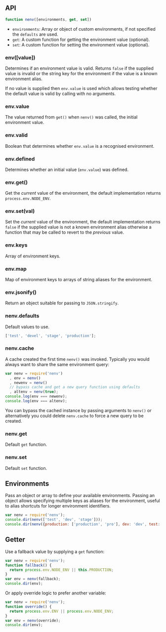 ## API

```javascript
function nenv([environments, get, set])
```

* `environments`: Array or object of custom environments, if not specified the `defaults` are used.
* `get`: A custom function for getting the environment value (optional).
* `set`: A custom function for setting the environment value (optional).

### env([value])

Determines if an environment value is valid. Returns `false` if the supplied value is invalid or the string key for the environment if the value is a known environment alias.

If no value is supplied then `env.value` is used which allows testing whether the default value is valid by calling with no arguments.

### env.value

The value returned from `get()` when `nenv()` was called, the initial environment value.

### env.valid

Boolean that determines whether `env.value` is a recognised environment.

### env.defined

Determines whether an initial value (`env.value`) was defined.

### env.get()

Get the *current* value of the environment, the default implementation returns `process.env.NODE_ENV`.

### env.set(val)

Set the *current* value of the environment, the default implementation returns `false` if the supplied value is not a known environment alias otherwise a function that may be called to revert to the *previous* value.

### env.keys

Array of environment keys.

### env.map

Map of environment keys to arrays of string aliases for the environment.

### env.jsonify()

Return an object suitable for passing to `JSON.stringify`.

### nenv.defaults

Default values to use.

```javascript
['test', 'devel', 'stage', 'production'];
```

### nenv.cache

A cache created the first time `nenv()` was invoked. Typically you would always want to share the same environment query:

```javascript
var nenv = require('nenv')
  , env = nenv()
  , newenv = nenv()
  // bypass cache and get a new query function using defaults
  , altenv = nenv(true);
console.log(env === newenv);
console.log(env === altenv);
```

You can bypass the cached instance by passing arguments to `nenv()` or alternatively you could delete `nenv.cache` to force a new query to be created.

### nenv.get

Default `get` function.

### nenv.set

Default `set` function.

## Environments

Pass an object or array to define your available environments. Passing an object allows specifying multiple keys as aliases for the environment, useful to alias shortcuts for longer environment identifiers.

```javascript
var nenv = require('nenv');
console.dir(nenv(['test', 'dev', 'stage']));
console.dir(nenv({production: ['production', 'pro'], dev: 'dev', test: 'test'}));
```

## Getter

Use a fallback value by supplying a `get` function:

```javascript
var nenv = require('nenv');
function fallback() {
  return process.env.NODE_ENV || this.PRODUCTION;
}
var env = nenv(fallback);
console.dir(env);
```

Or apply override logic to prefer another variable:

```javascript
var nenv = require('nenv');
function override() {
  return process.env.ENV || process.env.NODE_ENV;
}
var env = nenv(override);
console.dir(env);
```
